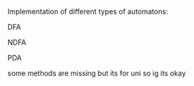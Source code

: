 Implementation of different types of automatons:
    <p>DFA</p>
    <p>NDFA</p>
    <p>PDA</p>

some methods are missing but its for uni so ig its okay